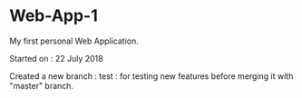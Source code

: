 # Web-App-1

My first personal Web Application.

Started on : 22 July 2018

Created a new branch : test : for testing new features before merging it with "master" branch.
